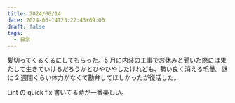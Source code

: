 ```yaml
---
title: 2024/06/14
date: 2024-06-14T23:22:43+09:00
draft: false
tags:
  - 日常
---
```


髪切ってくるくるにしてもらった。5 月に内装の工事でお休みと聞いた際には果たして生きていけるだろうかとひやひやしたけれども、勢い良く消える毛量。謎に 2 週間くらい体力がなくて勘弁してほしかったが復活した。

Lint の quick fix 書いてる時が一番楽しい。
